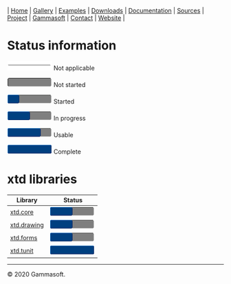 | [Home](home.md) | [Gallery](gallery.md) | [Examples](examples.md) | [Downloads](downloads.md) | [Documentation](documentation.md) | [Sources](https://github.com/gammasoft71/xtd) | [Project](https://sourceforge.net/projects/xtdpro/) | [Gammasoft](gammasoft.md)  | [Contact](contact.md) | [Website](https://gammasoft71.wixsite.com/xtdpro) |

# Status information

![progressina](pictures/progress_ina.png) Not applicable

![progress0](pictures/progress0.png) Not started

![progress25](pictures/progress25.png) Started

![progress50](pictures/progress50.png) In progress

![progress75](pictures/progress75.png) Usable

![progress100](pictures/progress100.png) Complete

# xtd libraries

| Library                                          | Status                                   |
|--------------------------------------------------|------------------------------------------|
| [xtd.core](development_status_xtd_core.md)       | ![progress75](pictures/progress50.png)   |
| [xtd.drawing](development_status_xtd_drawing.md) | ![progress75](pictures/progress50.png)   |
| [xtd.forms](development_status_xtd_forms.md)     | ![progress75](pictures/progress50.png)   |
| [xtd.tunit](development_status_xtd_tunit.md)     | ![progress100](pictures/progress100.png) |

______________________________________________________________________________________________

© 2020 Gammasoft.

